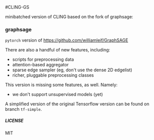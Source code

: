 #CLING-GS

minibatched version of CLING based on the fork of graphsage:

### graphsage

`pytorch` version of https://github.com/williamleif/GraphSAGE

There are also a handful of new features, including:
  - scripts for preprocessing data
  - attention-based aggregator
  - sparse edge sampler (eg, don't use the dense 2D edgelist)
  - richer, pluggable preprocessing classes

This version is missing some features, as well.  Namely:
  - we don't support unsupervised models (yet)

A simplified version of the original Tensorflow version can be found on branch `tf-simple`.

##### LICENSE
MIT

